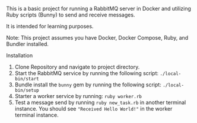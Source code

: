 This is a basic project for running a RabbitMQ server in Docker and utilizing Ruby scripts (Bunny) to send and receive messages.

It is intended for learning purposes.

Note: This project assumes you have Docker, Docker Compose, Ruby, and Bundler installed.

Installation

1. Clone Repository and navigate to project directory.
2. Start the RabbitMQ service by running the following script: `./local-bin/start`
3. Bundle install the `bunny` gem by running the following script: `./local-bin/setup`
4. Starter a worker service by running: `ruby worker.rb`
5. Test a message send by running `ruby new_task.rb` in another terminal instance. You should see `"Received Hello World!"` in the worker terminal instance.
